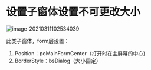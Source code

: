 # 设置子窗体设置不可更改大小

![image-20210311102534039](\typora-user-images\image-20210311102534039.png)

此类子窗体，form层设置：

1. Position：poMainFormCenter（打开时在主屏幕的中心)
2. BorderStyle：bsDialog（大小固定）